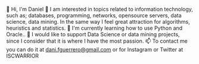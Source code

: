 👋 Hi, I'm Daniel
👀 I am interested in topics related to information technology, such as; databases, programming, networks, opensource servers, data science, data mining. In the same way I feel great attraction for algorithms, heuristics and statistics.
🌱 I'm currently learning how to use Python and Oracle..
💞️ I would like to support Data Science or data mining projects, since I consider that it is where I have the most passion.
📫 To contact me you can do it at dani.fguerrero@gmail.com or for Instagram or Twitter at ISCWARRIOR


<!---
iscwarrior/iscwarrior is a ✨ special ✨ repository because its `README.md` (this file) appears on your GitHub profile.
You can click the Preview link to take a look at your changes.
--->

